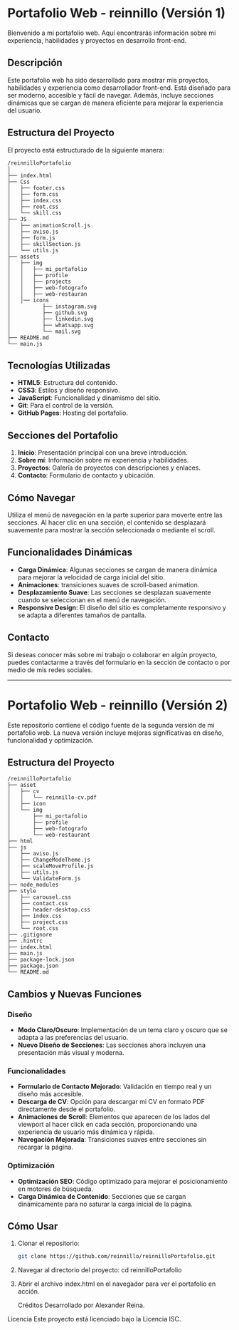 # Portafolio Web - reinnillo (Versión 1)

Bienvenido a mi portafolio web. Aquí encontrarás información sobre mi experiencia, habilidades y proyectos en desarrollo front-end.

## Descripción

Este portafolio web ha sido desarrollado para mostrar mis proyectos, habilidades y experiencia como desarrollador front-end. Está diseñado para ser moderno, accesible y fácil de navegar. Además, incluye secciones dinámicas que se cargan de manera eficiente para mejorar la experiencia del usuario.

## Estructura del Proyecto

El proyecto está estructurado de la siguiente manera:

```
/reinnilloPortafolio
│
├── index.html
├── Css
│   ├── footer.css
│   ├── form.css
│   ├── index.css
│   ├── root.css
│   └── skill.css
├── JS
│   ├── animationScroll.js
│   ├── aviso.js
│   ├── form.js
│   ├── skillSection.js
│   └── utils.js
├── assets
│   ├── img
│   │   ├── mi_portafolio
│   │   ├── profile
│   │   ├── projects
│   │   ├── web-fotografo
│   │   ├── web-restauran
│   │── icons
│          ├── instagram.svg
│          ├── github.svg
│          ├── linkedin.svg
│          ├── whatsapp.svg
│          └── mail.svg
├── README.md
└── main.js

```

## Tecnologías Utilizadas

- **HTML5**: Estructura del contenido.
- **CSS3**: Estilos y diseño responsivo.
- **JavaScript**: Funcionalidad y dinamismo del sitio.
- **Git**: Para el control de la versión.
- **GitHub Pages**: Hosting del portafolio.

## Secciones del Portafolio

1. **Inicio**: Presentación principal con una breve introducción.
2. **Sobre mí**: Información sobre mi experiencia y habilidades.
3. **Proyectos**: Galería de proyectos con descripciones y enlaces.
4. **Contacto**: Formulario de contacto y ubicación.

## Cómo Navegar

Utiliza el menú de navegación en la parte superior para moverte entre las secciones. Al hacer clic en una sección, el contenido se desplazará suavemente para mostrar la sección seleccionada o mediante el scroll.

## Funcionalidades Dinámicas

- **Carga Dinámica**: Algunas secciones se cargan de manera dinámica para mejorar la velocidad de carga inicial del sitio.
- **Animaciones**: transiciones suaves de scroll-based animation.
- **Desplazamiento Suave**: Las secciones se desplazan suavemente cuando se seleccionan en el menú de navegación.
- **Responsive Design**: El diseño del sitio es completamente responsivo y se adapta a diferentes tamaños de pantalla.

## Contacto

Si deseas conocer más sobre mi trabajo o colaborar en algún proyecto, puedes contactarme a través del formulario en la sección de contacto o por medio de mis redes sociales.

---
# Portafolio Web - reinnillo (Versión 2)

Este repositorio contiene el código fuente de la segunda versión de mi portafolio web. La nueva versión incluye mejoras significativas en diseño, funcionalidad y optimización.

## Estructura del Proyecto

```
/reinnilloPortafolio
├── asset
│   ├── cv
│   │   └── reinnillo-cv.pdf
│   ├── icon
│   └── img
│       ├── mi_portafolio
│       ├── profile
│       ├── web-fotografo
│       └── web-restaurant
├── html
├── js
│   ├── aviso.js
│   ├── ChangeModeTheme.js
│   ├── scaleMoveProfile.js
│   ├── utils.js
│   └── ValidateForm.js
├── node_modules
├── style
│   ├── carousel.css
│   ├── contact.css
│   ├── header-desktop.css
│   ├── index.css
│   ├── project.css
│   └── root.css
├── .gitignore
├── .hintrc
├── index.html
├── main.js
├── package-lock.json
├── package.json
└── README.md
```

## Cambios y Nuevas Funciones

### Diseño
- **Modo Claro/Oscuro**: Implementación de un tema claro y oscuro que se adapta a las preferencias del usuario.
- **Nuevo Diseño de Secciones**: Las secciones ahora incluyen una presentación más visual y moderna.

### Funcionalidades
- **Formulario de Contacto Mejorado**: Validación en tiempo real y un diseño más accesible.
- **Descarga de CV**: Opción para descargar mi CV en formato PDF directamente desde el portafolio.
- **Animaciones de Scroll**: Elementos que aparecen de los lados del viewport al hacer click en cada sección, proporcionando una experiencia de usuario más dinámica y rápida.
- **Navegación Mejorada**: Transiciones suaves entre secciones sin recargar la página.

### Optimización
- **Optimización SEO**: Código optimizado para mejorar el posicionamiento en motores de búsqueda.
- **Carga Dinámica de Contenido**: Secciones que se cargan dinámicamente para no saturar la carga inicial de la página.

## Cómo Usar
1. Clonar el repositorio:
   ```bash
   git clone https://github.com/reinnillo/reinnilloPortafolio.git
2. Navegar al directorio del proyecto:
  cd reinnilloPortafolio

3. Abrir el archivo index.html en el navegador para ver el portafolio en acción.

   Créditos
Desarrollado por Alexander Reina.

Licencia
Este proyecto está licenciado bajo la Licencia ISC.
